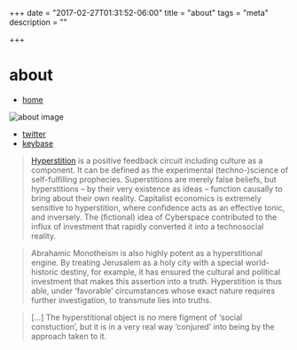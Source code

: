 +++
date = "2017-02-27T01:31:52-06:00"
title = "about"
tags = "meta"
description = ""

+++
# about

- [home](/)

![about image](https://hyperstition.al/about-crop.png)

- [twitter](https://twitter.com/cumcakes)
- [keybase](https://keybase.io/cumcakes)

> [Hyperstition](http://merliquify.com/blog/articles/hyperstition-an-introduction/#.WJ-q2BIrJPM) is a positive feedback circuit including culture as a component. It can be defined as the experimental (techno-)science of self-fulfilling prophecies. Superstitions are merely false beliefs, but hyperstitions – by their very existence as ideas – function causally to bring about their own reality. Capitalist economics is extremely sensitive to hyperstition, where confidence acts as an effective tonic, and inversely. The (fictional) idea of Cyberspace contributed to the influx of investment that rapidly converted it into a technosocial reality.

> Abrahamic Monotheism is also highly potent as a hyperstitional engine. By treating Jerusalem as a holy city with a special world-historic destiny, for example, it has ensured the cultural and political investment that makes this assertion into a truth. Hyperstition is thus able, under ‘favorable’ circumstances whose exact nature requires further investigation, to transmute lies into truths.

> [...] The hyperstitional object is no mere figment of ‘social constuction’, but it is in a very real way ‘conjured’ into being by the approach taken to it.
